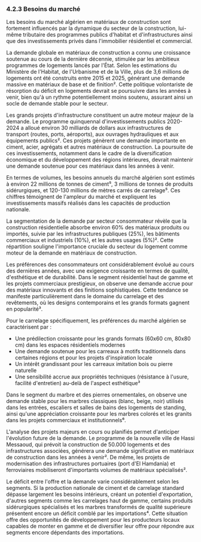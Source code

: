 ### 4.2.3 Besoins du marché

Les besoins du marché algérien en matériaux de construction sont fortement influencés par la dynamique du secteur de la construction, lui-même tributaire des programmes publics d'habitat et d'infrastructures ainsi que des investissements privés dans l'immobilier résidentiel et commercial.

La demande globale en matériaux de construction a connu une croissance soutenue au cours de la dernière décennie, stimulée par les ambitieux programmes de logements lancés par l'État. Selon les estimations du Ministère de l'Habitat, de l'Urbanisme et de la Ville, plus de 3,6 millions de logements ont été construits entre 2015 et 2025, générant une demande massive en matériaux de base et de finition². Cette politique volontariste de résorption du déficit en logements devrait se poursuivre dans les années à venir, bien qu'à un rythme potentiellement moins soutenu, assurant ainsi un socle de demande stable pour le secteur.

Les grands projets d'infrastructure constituent un autre moteur majeur de la demande. Le programme quinquennal d'investissements publics 2020-2024 a alloué environ 30 milliards de dollars aux infrastructures de transport (routes, ports, aéroports), aux ouvrages hydrauliques et aux équipements publics². Ces projets génèrent une demande importante en ciment, acier, agrégats et autres matériaux de construction. La poursuite de ces investissements, notamment dans le cadre de la diversification économique et du développement des régions intérieures, devrait maintenir une demande soutenue pour ces matériaux dans les années à venir.

En termes de volumes, les besoins annuels du marché algérien sont estimés à environ 22 millions de tonnes de ciment⁵, 3 millions de tonnes de produits sidérurgiques, et 120-130 millions de mètres carrés de carrelage⁵. Ces chiffres témoignent de l'ampleur du marché et expliquent les investissements massifs réalisés dans les capacités de production nationale.

La segmentation de la demande par secteur consommateur révèle que la construction résidentielle absorbe environ 60% des matériaux produits ou importés, suivie par les infrastructures publiques (25%), les bâtiments commerciaux et industriels (10%), et les autres usages (5%)². Cette répartition souligne l'importance cruciale du secteur du logement comme moteur de la demande en matériaux de construction.

Les préférences des consommateurs ont considérablement évolué au cours des dernières années, avec une exigence croissante en termes de qualité, d'esthétique et de durabilité. Dans le segment résidentiel haut de gamme et les projets commerciaux prestigieux, on observe une demande accrue pour des matériaux innovants et des finitions sophistiquées. Cette tendance se manifeste particulièrement dans le domaine du carrelage et des revêtements, où les designs contemporains et les grands formats gagnent en popularité³.

Pour le carrelage spécifiquement, les préférences du marché algérien se caractérisent par :
- Une prédilection croissante pour les grands formats (60x60 cm, 80x80 cm) dans les espaces résidentiels modernes
- Une demande soutenue pour les carreaux à motifs traditionnels dans certaines régions et pour les projets d'inspiration locale
- Un intérêt grandissant pour les carreaux imitation bois ou pierre naturelle
- Une sensibilité accrue aux propriétés techniques (résistance à l'usure, facilité d'entretien) au-delà de l'aspect esthétique³

Dans le segment du marbre et des pierres ornementales, on observe une demande stable pour les marbres classiques (blanc, beige, noir) utilisés dans les entrées, escaliers et salles de bains des logements de standing, ainsi qu'une appréciation croissante pour les marbres colorés et les granits dans les projets commerciaux et institutionnels⁶.

L'analyse des projets majeurs en cours ou planifiés permet d'anticiper l'évolution future de la demande. Le programme de la nouvelle ville de Hassi Messaoud, qui prévoit la construction de 50.000 logements et des infrastructures associées, générera une demande significative en matériaux de construction dans les années à venir². De même, les projets de modernisation des infrastructures portuaires (port d'El Hamdania) et ferroviaires mobiliseront d'importants volumes de matériaux spécialisés².

Le déficit entre l'offre et la demande varie considérablement selon les segments. Si la production nationale de ciment et de carrelage standard dépasse largement les besoins intérieurs, créant un potentiel d'exportation, d'autres segments comme les carrelages haut de gamme, certains produits sidérurgiques spécialisés et les marbres transformés de qualité supérieure présentent encore un déficit comblé par les importations⁴. Cette situation offre des opportunités de développement pour les producteurs locaux capables de monter en gamme et de diversifier leur offre pour répondre aux segments encore dépendants des importations.
